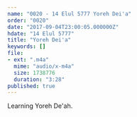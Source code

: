 ```yaml
---
name: "0020 - 14 Elul 5777 Yoreh Dei'a"
order: "0020"
date: "2017-09-04T23:00:05.000000Z"
hdate: "14 Elul 5777"
title: "Yoreh Dei'a"
keywords: []
file:
- ext: ".m4a"
  mime: "audio/x-m4a"
  size: 1738776
  duration: "3:28"
published: true
---
```

Learning Yoreh De'ah.
